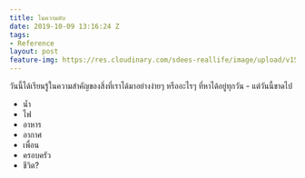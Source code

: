 ```yaml
---
title: ในความดับ
date: 2019-10-09 13:16:24 Z
tags:
- Reference
layout: post
feature-img: https://res.cloudinary.com/sdees-reallife/image/upload/v1555658919/sample_feature_img.png
---
```


วันนี้ได้เรียนรู้ในความสำคัญของสิ่งที่เราได้มาอย่างง่ายๆ หรืออะไรๆ ที่หาได้อยู่ทุกวัน - แต่วันนี้ขาดไป

- น้ำ
- ไฟ
- อาหาร
- อากาศ
- เพื่อน
- ครอบครัว
- ชีวิต?
